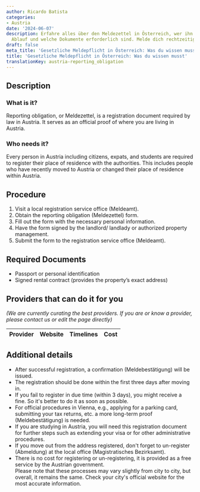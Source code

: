 ```yaml
---
author: Ricardo Batista
categories:
- Austria
date: '2024-06-07'
description: Erfahre alles über den Meldezettel in Österreich, wer ihn benötigt, den
  Ablauf und welche Dokumente erforderlich sind. Melde dich rechtzeitig an!
draft: false
meta_title: 'Gesetzliche Meldepflicht in Österreich: Was du wissen musst'
title: 'Gesetzliche Meldepflicht in Österreich: Was du wissen musst'
translationKey: austria-reporting_obligation
---
```



## Description
### What is it?
Reporting obligation, or Meldezettel, is a registration document required by law in Austria. It serves as an official proof of where you are living in Austria.
### Who needs it?
Every person in Austria including citizens, expats, and students are required to register their place of residence with the authorities. This includes people who have recently moved to Austria or changed their place of residence within Austria.

## Procedure
1. Visit a local registration service office (Meldeamt).
2. Obtain the reporting obligation (Meldezettel) form.
3. Fill out the form with the necessary personal information.
4. Have the form signed by the landlord/ landlady or authorized property management.
5. Submit the form to the registration service office (Meldeamt).

## Required Documents
- Passport or personal identification
- Signed rental contract (provides the property’s exact address)

## Providers that can do it for you

_(We are currently curating the best providers. If you are or know a provider, please contact us or edit the page directly)_

| Provider        |     Website     |     Timelines    |       Cost      |
| --------------- | --------------- |  :-------------: | :-------------: |

## Additional details
- After successful registration, a confirmation (Meldebestätigung) will be issued. 
- The registration should be done within the first three days after moving in.
- If you fail to register in due time (within 3 days), you might receive a fine. So it's better to do it as soon as possible.
- For official procedures in Vienna, e.g., applying for a parking card, submitting your tax returns, etc. a more long-term proof (Meldebestätigung) is needed.
- If you are studying in Austria, you will need this registration document for further steps such as extending your visa or for other administrative procedures.
- If you move out from the address registered, don't forget to un-register (Abmeldung) at the local office (Magistratisches Bezirksamt).
- There is no cost for registering or un-registering, it is provided as a free service by the Austrian government.  
Please note that these processes may vary slightly from city to city, but overall, it remains the same. Check your city's official website for the most accurate information.